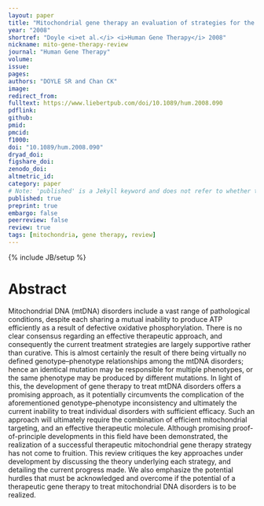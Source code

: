 ```yaml
---
layout: paper
title: "Mitochondrial gene therapy an evaluation of strategies for the treatment of mitochondrial DNA disorders"
year: "2008"
shortref: "Doyle <i>et al.</i> <i>Human Gene Therapy</i> 2008"
nickname: mito-gene-therapy-review
journal: "Human Gene Therapy"
volume: 
issue:
pages: 
authors: "DOYLE SR and Chan CK"
image: 
redirect_from: 
fulltext: https://www.liebertpub.com/doi/10.1089/hum.2008.090
pdflink: 
github: 
pmid: 
pmcid: 
f1000: 
doi: "10.1089/hum.2008.090"
dryad_doi:
figshare_doi: 
zenodo_doi: 
altmetric_id: 
category: paper
# Note: 'published' is a Jekyll keyword and does not refer to whether the paper is published, but rather to whether this Markdown should be part of the rendered site.
published: true
preprint: true
embargo: false	
peerreview: false
review: true
tags: [mitochondria, gene therapy, review]
---
```

{% include JB/setup %}

# Abstract 

Mitochondrial DNA (mtDNA) disorders include a vast range of pathological conditions, despite each sharing a mutual inability to produce ATP efficiently as a result of defective oxidative phosphorylation. There is no clear consensus regarding an effective therapeutic approach, and consequently the current treatment strategies are largely supportive rather than curative. This is almost certainly the result of there being virtually no defined genotype–phenotype relationships among the mtDNA disorders; hence an identical mutation may be responsible for multiple phenotypes, or the same phenotype may be produced by different mutations. In light of this, the development of gene therapy to treat mtDNA disorders offers a promising approach, as it potentially circumvents the complication of the aforementioned genotype–phenotype inconsistency and ultimately the current inability to treat individual disorders with sufficient efficacy. Such an approach will ultimately require the combination of efficient mitochondrial targeting, and an effective therapeutic molecule. Although promising proof-of-principle developments in this field have been demonstrated, the realization of a successful therapeutic mitochondrial gene therapy strategy has not come to fruition. This review critiques the key approaches under development by discussing the theory underlying each strategy, and detailing the current progress made. We also emphasize the potential hurdles that must be acknowledged and overcome if the potential of a therapeutic gene therapy to treat mitochondrial DNA disorders is to be realized.

